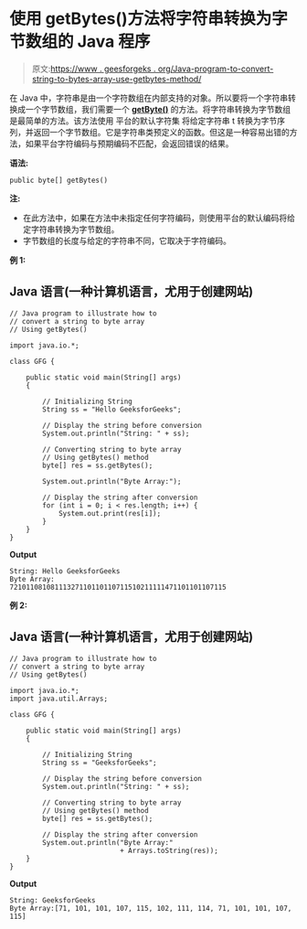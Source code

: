 # 使用 getBytes()方法将字符串转换为字节数组的 Java 程序

> 原文:[https://www . geesforgeks . org/Java-program-to-convert-string-to-bytes-array-use-getbytes-method/](https://www.geeksforgeeks.org/java-program-to-convert-string-to-byte-array-using-getbytes-method/)

在 Java 中，字符串是由一个字符数组在内部支持的对象。所以要将一个字符串转换成一个字节数组，我们需要一个 [**getByte()**](https://www.geeksforgeeks.org/java-lang-string-getbyte-java/) 的方法。将字符串转换为字节数组是最简单的方法。该方法使用 平台的默认字符集 将给定字符串 t 转换为字节序列，并返回一个字节数组。它是字符串类预定义的函数。但这是一种容易出错的方法，如果平台字符编码与预期编码不匹配，会返回错误的结果。

**语法:**

```
public byte[] getBytes()
```

**注:**

*   在此方法中，如果在方法中未指定任何字符编码，则使用平台的默认编码将给定字符串转换为字节数组。
*   字节数组的长度与给定的字符串不同，它取决于字符编码。

**例 1:**

## Java 语言(一种计算机语言，尤用于创建网站)

```
// Java program to illustrate how to
// convert a string to byte array
// Using getBytes()

import java.io.*;

class GFG {

    public static void main(String[] args)
    {

        // Initializing String
        String ss = "Hello GeeksforGeeks";

        // Display the string before conversion
        System.out.println("String: " + ss);

        // Converting string to byte array
        // Using getBytes() method
        byte[] res = ss.getBytes();

        System.out.println("Byte Array:");

        // Display the string after conversion
        for (int i = 0; i < res.length; i++) {
            System.out.print(res[i]);
        }
    }
}
```

**Output**

```
String: Hello GeeksforGeeks
Byte Array:
72101108108111327110110110711510211111471101101107115
```

**例 2:**

## Java 语言(一种计算机语言，尤用于创建网站)

```
// Java program to illustrate how to
// convert a string to byte array
// Using getBytes()

import java.io.*;
import java.util.Arrays;

class GFG {

    public static void main(String[] args)
    {

        // Initializing String
        String ss = "GeeksforGeeks";

        // Display the string before conversion
        System.out.println("String: " + ss);

        // Converting string to byte array
        // Using getBytes() method
        byte[] res = ss.getBytes();

        // Display the string after conversion
        System.out.println("Byte Array:"
                           + Arrays.toString(res));
    }
}
```

**Output**

```
String: GeeksforGeeks
Byte Array:[71, 101, 101, 107, 115, 102, 111, 114, 71, 101, 101, 107, 115]

```